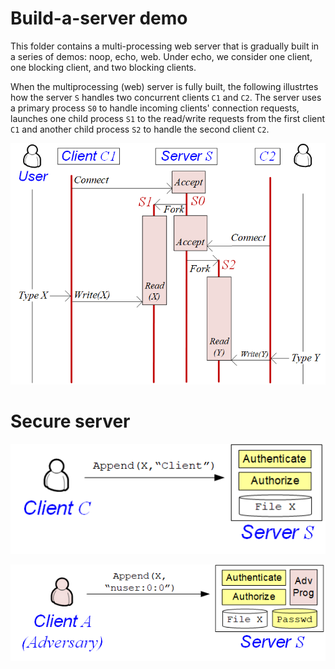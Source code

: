 Build-a-server demo
===

This folder contains a multi-processing web server that is gradually built in a series of demos: noop, echo, web. Under echo, we consider one client, one blocking client, and two blocking clients.

When the multiprocessing (web) server is fully built, the following illustrtes how the server `S` handles two concurrent clients `C1` and `C2`. The server uses a primary process `S0` to handle incoming clients' connection requests, launches one child process `S1` to the read/write requests from the first client `C1` and another child process `S2` to handle the second client `C2`.

![Contract design diagram](nb-server.png)

Secure server
===

![Contract design diagram](authorized-writes.png)

![Contract design diagram](authorized-writes-toctou.png)
